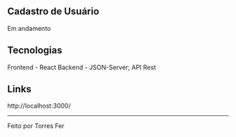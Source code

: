## Cadastro de Usuário
Em andamento

## Tecnologias
Frontend - React
Backend - JSON-Server; API Rest

## Links
http://localhost:3000/
___________________

Feito por Torres Fer
